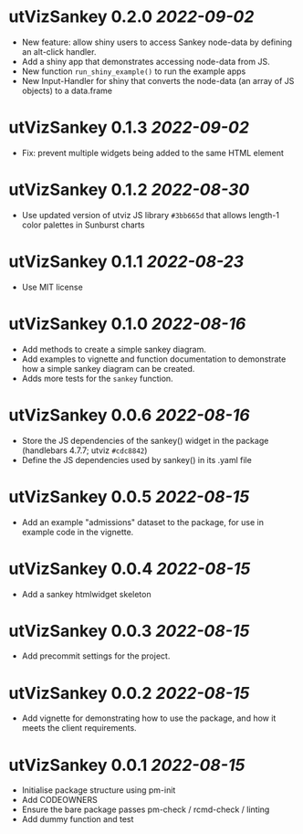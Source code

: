 # utVizSankey 0.2.0 *2022-09-02*

-   New feature: allow shiny users to access Sankey node-data by defining an alt-click handler.
-   Add a shiny app that demonstrates accessing node-data from JS.
-   New function `run_shiny_example()` to run the example apps
-   New Input-Handler for shiny that converts the node-data (an array of JS objects) to a
    data.frame

# utVizSankey 0.1.3 *2022-09-02*

- Fix: prevent multiple widgets being added to the same HTML element

# utVizSankey 0.1.2 *2022-08-30*

- Use updated version of utviz JS library `#3bb665d` that allows length-1 color palettes in
  Sunburst charts

# utVizSankey 0.1.1 *2022-08-23*

- Use MIT license

# utVizSankey 0.1.0 *2022-08-16*

- Add methods to create a simple sankey diagram.
- Add examples to vignette and function documentation to demonstrate how a simple sankey diagram can
be created.
- Adds more tests for the `sankey` function.

# utVizSankey 0.0.6 *2022-08-16*

- Store the JS dependencies of the sankey() widget in the package (handlebars 4.7.7; utviz
    `#cdc8842`)
- Define the JS dependencies used by sankey() in its .yaml file

# utVizSankey 0.0.5 *2022-08-15*

- Add an example "admissions" dataset to the package, for use in example code in the vignette.

# utVizSankey 0.0.4 *2022-08-15*

- Add a sankey htmlwidget skeleton

# utVizSankey 0.0.3 *2022-08-15*

- Add precommit settings for the project.

# utVizSankey 0.0.2 *2022-08-15*

- Add vignette for demonstrating how to use the package, and how it meets the client requirements.

# utVizSankey 0.0.1 *2022-08-15*

- Initialise package structure using pm-init
- Add CODEOWNERS
- Ensure the bare package passes pm-check / rcmd-check / linting
- Add dummy function and test
